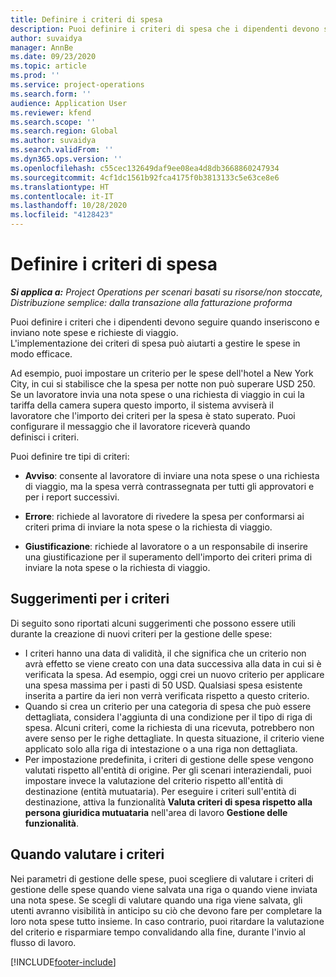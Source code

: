 ```yaml
---
title: Definire i criteri di spesa
description: Puoi definire i criteri di spesa che i dipendenti devono seguire quando inseriscono e inviano note spese e richieste di viaggio.
author: suvaidya
manager: AnnBe
ms.date: 09/23/2020
ms.topic: article
ms.prod: ''
ms.service: project-operations
ms.search.form: ''
audience: Application User
ms.reviewer: kfend
ms.search.scope: ''
ms.search.region: Global
ms.author: suvaidya
ms.search.validFrom: ''
ms.dyn365.ops.version: ''
ms.openlocfilehash: c55cec132649daf9ee08ea4d8db3668860247934
ms.sourcegitcommit: 4cf1dc1561b92fca4175f0b3813133c5e63ce8e6
ms.translationtype: HT
ms.contentlocale: it-IT
ms.lasthandoff: 10/28/2020
ms.locfileid: "4128423"
---
```

# <a name="define-expense-policies"></a>Definire i criteri di spesa

_**Si applica a:** Project Operations per scenari basati su risorse/non stoccate, Distribuzione semplice: dalla transazione alla fatturazione proforma_

Puoi definire i criteri che i dipendenti devono seguire quando inseriscono e inviano note spese e richieste di viaggio.         
L'implementazione dei criteri di spesa può aiutarti a gestire le spese in modo efficace.         

Ad esempio, puoi impostare un criterio per le spese dell'hotel a New York City, in cui si stabilisce che la spesa per notte non può superare USD 250.       
Se un lavoratore invia una nota spese o una richiesta di viaggio in cui la tariffa della camera supera questo importo, il sistema avviserà il         
lavoratore che l'importo dei criteri per la spesa è stato superato. Puoi configurare il messaggio che il lavoratore riceverà quando        
definisci i criteri.      
        
Puoi definire tre tipi di criteri:         
        
- **Avviso**: consente al lavoratore di inviare una nota spese o una richiesta di viaggio, ma la spesa verrà contrassegnata per tutti gli approvatori e         
  per i report successivi.        

- **Errore**: richiede al lavoratore di rivedere la spesa per conformarsi ai criteri prima di inviare la nota spese o la richiesta di viaggio.        
 
 - **Giustificazione**: richiede al lavoratore o a un responsabile di inserire una giustificazione per il superamento dell'importo dei criteri prima di inviare la nota spese o la richiesta di viaggio.        

## <a name="policy-tips"></a>Suggerimenti per i criteri
Di seguito sono riportati alcuni suggerimenti che possono essere utili durante la creazione di nuovi criteri per la gestione delle spese: 

- I criteri hanno una data di validità, il che significa che un criterio non avrà effetto se viene creato con una data successiva alla data in cui si è verificata la spesa. Ad esempio, oggi crei un nuovo criterio per applicare una spesa massima per i pasti di 50 USD. Qualsiasi spesa esistente inserita a partire da ieri non verrà verificata rispetto a questo criterio.
- Quando si crea un criterio per una categoria di spesa che può essere dettagliata, considera l'aggiunta di una condizione per il tipo di riga di spesa. Alcuni criteri, come la richiesta di una ricevuta, potrebbero non avere senso per le righe dettagliate. In questa situazione, il criterio viene applicato solo alla riga di intestazione o a una riga non dettagliata. 
- Per impostazione predefinita, i criteri di gestione delle spese vengono valutati rispetto all'entità di origine. Per gli scenari interaziendali, puoi impostare invece la valutazione del criterio rispetto all'entità di destinazione (entità mutuataria). Per eseguire i criteri sull'entità di destinazione, attiva la funzionalità **Valuta criteri di spesa rispetto alla persona giuridica mutuataria** nell'area di lavoro **Gestione delle funzionalità**.

## <a name="when-to-evaluate-policies"></a>Quando valutare i criteri

Nei parametri di gestione delle spese, puoi scegliere di valutare i criteri di gestione delle spese quando viene salvata una riga o quando viene inviata una nota spese. Se scegli di valutare quando una riga viene salvata, gli utenti avranno visibilità in anticipo su ciò che devono fare per completare la loro nota spese tutto insieme. In caso contrario, puoi ritardare la valutazione del criterio e risparmiare tempo convalidando alla fine, durante l'invio al flusso di lavoro.


[!INCLUDE[footer-include](../includes/footer-banner.md)]